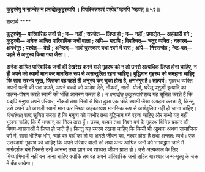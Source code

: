 **कुटुश्बेषु न सज्जेत न प्रमाद्येत्कुटुश्ब्यपि ।** **विपश्चिन्नश्वरं पश्येद²ष्टमपि ²ष्टवत् ॥ ५२॥** 

शब्दार्थ **** 

**कुटुश्बेषु—** **पारिवारिक जनों से** **; न—** **नहीं** **; सज्जेत—** **लिप्त हो** **; न—** **नहीं** **; प्रमाद्येत्—** **अहंकारी बने** **; कुटुश्बी—** **अनेक आश्रित** **पारिवारिक जनों वाला** **; अपि—** **यद्यपि** **; विपश्चित्—** **चतुर व्यक्ति** **; नश्वरम्—** **क्षणभंगुर** **; पश्येत्—** **देखे** **; अ²ष्टम्—** **भावी पुरस्कार** **यथा स्वर्ग में वास** **; अपि—** **निस्सन्देह** **; ²ष्ट-वत्—** **पहले से अनुभव किया गया जैसा।** **.** 

**अनेक आश्रित पारिवारिक जनों की देखरेख करने वाले गृहस्थ को न तो उनसे अत्यधिक** **लिप्त होना चाहिए, न ही अपने को स्वामी मान कर मानसिक रूप से असन्तुलित रहना चाहिए।** **बुद्धिमान गृहस्थ को समझना चाहिए कि सारा सश्भव सुख, जिसका वह पहले ही अनुभव कर** **चुका होता है, क्षणभंगुर है।** **तात्पर्य :** गृहस्थ व्यक्ति अपनी पत्नी की रक्षा करते, अपने बच्चों को आदेश देते, नौकरों, नाती- पोतों, घरेलू पशुओं इत्यादि का पालन-पोषण करते स्वामी की भाँति आचरण करता है। *न प्रमाद्येत्* *कुटुश्ब्यपि* शब्द यह सूचित करते हैं कि यद्यपि मनुष्य अपने परिवार, नौकरों तथा मित्रों से घिरा हुआ एक छोटे स्वामी जैसा व्यवहार करता है, किन्तु उसे अपने को असली स्वामी मान कर मिथ्या अहंकारवश मानसिक रूप से असंतुलित नहीं हो जाना चाहिए। *विपश्चित्* शब्द सूचित करता है कि मनुष्य को गश्भीर तथा बुद्धिमान बने रहना चाहिए और कभी यह नहीं भूलना चाहिए कि मैं भगवान् का नित्य दास हूँ। उच्च, मध्यम तथा निश्न वर्ग के गृहस्थ विभिन्न प्रकार की विषय-वासनाओं में लिप्त हो जाते हैं। किन्तु यह स्मरण रखना चाहिए कि किसी भी आॢथक अथवा सामाजिक वर्ग में, सारा भौतिक भोग, चाहे वह यहाँ का हो या अगले जीवन का, नश्वर होता है तथा अन्तत: व्यर्थ। एक उत्तरदायी गृहस्थ को चाहिए कि अपने परिवार वालों को तथा अन्य आश्रित जनों को भगवद्धाम जाने में मार्गदर्शक बने जिससे उन्हें आनन्द तथा ज्ञान का शाश्वत जीवन प्राप्त हो। उसे अल्पकाल के लिए मिथ्याभिमानी नहीं बन जाना चाहिए क्योंकि तब वह अपने पारिवारिक जनों सहित बारश्बार जन्म-मृत्यु के चक्र में बँध जायेगा।  